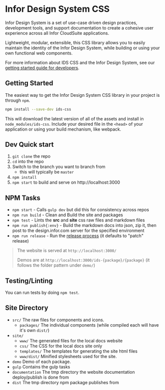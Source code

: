 # Infor Design System CSS

Infor Design System is a set of use-case driven design practices, development tools, and support documentation to create a cohesive user experience across all Infor CloudSuite applications.

Lightweight, modular, extensible, this CSS library allows you to easily maintain the identity of the Infor Design System, while building or using your own functional web components.

For more information about IDS CSS and the Infor Design System, see our [getting started guide for developers](https://design.infor.com/about/getting-started/developers).

## Getting Started

The easiest way to get the Infor Design System CSS library in your project is through `npm`.

```sh
npm install --save-dev ids-css
```

This will download the latest version of all of the assets and install in `node_modules/ids-css`. Include your desired file in the `<head>` of your application or using your build mechanism, like webpack.

## Dev Quick start

1. `git clone` the repo
1. `cd` into the repo
1. Switch to the branch you want to branch from
    - this will typically be `master`
1. `npm install`
1. `npm start` to build and serve on http://localhost:3000

## NPM Tasks
- `npm start` - Calls `gulp dev` but did this for consistency across repos
- `npm run build` - Clean and Build the site and packages
- `npm test` - Lints the **src** and **site** css raw files and markdown files
- `npm run publish{:env}` - Build the markdown docs into json, zip it, then post to the design.infor.com server for the specified environment
- `npm run release` - Run the [release process](https://github.com/webpro/release-it) (it defaults to "patch" release)

> The website is served at `http://localhost:3000/`
>
> Demos are at `http://localhost:3000/ids-{package}/{package}`
> (it follows the folder pattern under `demo/`)

## Testing/Linting

You can run tests by doing `npm test`.

## Site Directory

- `src/` The raw files for components and icons.
  - `packages/` The individual components (while compiled each will have it's own `dist/`)
- `site/`
  - `www/` The generated files for the local docs website
  - `css/` The CSS for the local docs site only
  - `templates/` The templates for generating the site html files
  - `www/dist/` Minified stylesheets used for the site.
- `demo` Demo of each package.
- `gulp` Contains the gulp tasks
- `documentation` The tmp directory the website documentation deploy/publish is done from
- `dist` The tmp directory npm package publishes from
